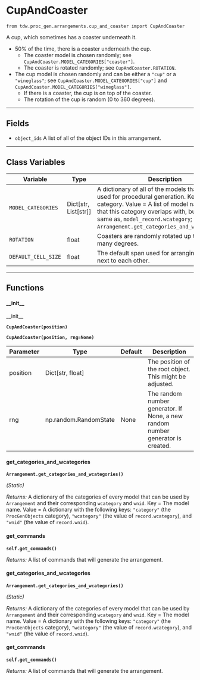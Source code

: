 # CupAndCoaster

`from tdw.proc_gen.arrangements.cup_and_coaster import CupAndCoaster`

A cup, which sometimes has a coaster underneath it.

- 50% of the time, there is a coaster underneath the cup.
  - The coaster model is chosen randomly; see `CupAndCoaster.MODEL_CATEGORIES["coaster"]`.
  - The coaster is rotated randomly; see `CupAndCoaster.ROTATION`.
- The cup model is chosen randomly and can be either a `"cup"` or a `"wineglass"`; see `CupAndCoaster.MODEL_CATEGORIES["cup"]` and `CupAndCoaster.MODEL_CATEGORIES["wineglass"]`.
  - If there is a coaster, the cup is on top of the coaster.
  - The rotation of the cup is random (0 to 360 degrees).

***

## Fields

- `object_ids` A list of all of the object IDs in this arrangement.

***

## Class Variables

| Variable | Type | Description | Value |
| --- | --- | --- | --- |
| `MODEL_CATEGORIES` | Dict[str, List[str]] | A dictionary of all of the models that may be used for procedural generation. Key = The category. Value = A list of model names. Note that this category overlaps with, but is not the same as, `model_record.wcategory`; see: `Arrangement.get_categories_and_wcategories()`. | `loads(Path(resource_filename(__name__, "data/models.json")).read_text())` |
| `ROTATION` | float | Coasters are randomly rotated up to +/- this many degrees. | `25` |
| `DEFAULT_CELL_SIZE` | float | The default span used for arranging objects next to each other. | `0.6096` |

***

## Functions

#### \_\_init\_\_

\_\_init\_\_

**`CupAndCoaster(position)`**

**`CupAndCoaster(position, rng=None)`**

| Parameter | Type | Default | Description |
| --- | --- | --- | --- |
| position |  Dict[str, float] |  | The position of the root object. This might be adjusted. |
| rng |  np.random.RandomState  | None | The random number generator. If None, a new random number generator is created. |

#### get_categories_and_wcategories

**`Arrangement.get_categories_and_wcategories()`**

_(Static)_

_Returns:_  A dictionary of the categories of every model that can be used by `Arrangement` and their corresponding `wcategory` and `wnid`. Key = The model name. Value = A dictionary with the following keys: `"category"` (the `ProcGenObjects` category), `"wcategory"` (the value of `record.wcategory`), and `"wnid"` (the value of `record.wnid`).

#### get_commands

**`self.get_commands()`**

_Returns:_  A list of commands that will generate the arrangement.

#### get_categories_and_wcategories

**`Arrangement.get_categories_and_wcategories()`**

_(Static)_

_Returns:_  A dictionary of the categories of every model that can be used by `Arrangement` and their corresponding `wcategory` and `wnid`. Key = The model name. Value = A dictionary with the following keys: `"category"` (the `ProcGenObjects` category), `"wcategory"` (the value of `record.wcategory`), and `"wnid"` (the value of `record.wnid`).

#### get_commands

**`self.get_commands()`**

_Returns:_  A list of commands that will generate the arrangement.